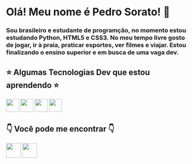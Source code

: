# Olá! Meu nome é Pedro Sorato! 👋

### Sou brasileiro e estudante de programção, no momento estou estudando Python, HTML5 e CSS3. No meu tempo livre gosto de jogar, ir à praia, praticar esportes, ver filmes e viajar. Estou finalizando o ensino superior e em busca de uma vaga dev.

## ⭐ Algumas Tecnologias Dev que estou aprendendo ⭐
<a href="https://www.python.org/"><img height= "35" src= "https://img.shields.io/badge/Python-3776AB?style=for-the-badge&logo=python&logoColor=white"></a>
<a href="https://developer.mozilla.org/docs/Web/HTML"><img height= "35" src= "https://img.shields.io/badge/HTML5-E34F26?style=for-the-badge&logo=html5&logoColor=white"></a>
<a href="https://developer.mozilla.org/docs/Web/CSS"><img height= "35" src= "https://img.shields.io/badge/CSS3-1572B6?style=for-the-badge&logo=css3&logoColor=white"></a>
<a href="https://git-scm.com/"><img height= "35" src= "https://img.shields.io/badge/Git-F05032?style=for-the-badge&logo=git&logoColor=white"></a>

## 👇 Você pode me encontrar 👇

<a href="mailto:phsorato@gmail.com"><img height= "40" src= "https://img.shields.io/badge/Gmail-D14836?style=for-the-badge&logo=gmail&logoColor=white"></a>
<a href="https://www.linkedin.com/in/pedro-sorato-789979193/"><img height="40" src = "https://img.shields.io/badge/LinkedIn-0077B5?style=for-the-badge&logo=linkedin&logoColor=white"></a>


